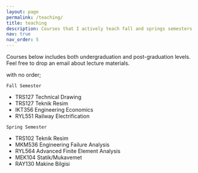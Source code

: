 ```yaml
---
layout: page
permalink: /teaching/
title: teaching
description: Courses that I actively teach fall and springs semesters
nav: true
nav_order: 5
---
```


Courses below includes both undergraduation and post-graduation levels. Feel free to drop an email about lecture materials.

with no order;

 `Fall Semester` <br>
 - TRS127 Technical Drawing
 - TRS127 Teknik Resim
 - IKT356 Engineering Economics
 - RYL551 Railway Electrification
 
 `Spring Semester` <br>
 - TRS102 Teknik Resim
 - MKM536 Engineering Failure Analysis
 - RYL564 Advanced Finite Element Analysis
 - MEK104 Statik/Mukavemet
 - RAY130 Makine Bilgisi
